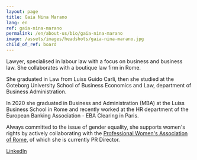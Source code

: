 ```yaml
---
layout: page
title: Gaia Nina Marano
lang: en
ref: gaia-nina-marano
permalink: /en/about-us/bio/gaia-nina-marano
image: /assets/images/headshots/gaia-nina-marano.jpg
child_of_ref: board
---
```


Lawyer, specialised in labour law with a focus on business and business law. She collaborates with a boutique law firm in Rome.

She graduated in Law from Luiss Guido Carli, then she studied at the Goteborg University School of Business Economics and Law, department of Business Administration.

In 2020 she graduated in Business and Administration (MBA) at the Luiss Business School in Rome and recently worked at the HR department of the European Banking Association - EBA Clearing in Paris.

Always committed to the issue of gender equality, she supports women's rights by actively collaborating with the [Professional Women's Association of Rome](https://www.pwarome.org/), of which she is currently PR Director.

[LinkedIn](https://www.linkedin.com/in/gnmarano/)
